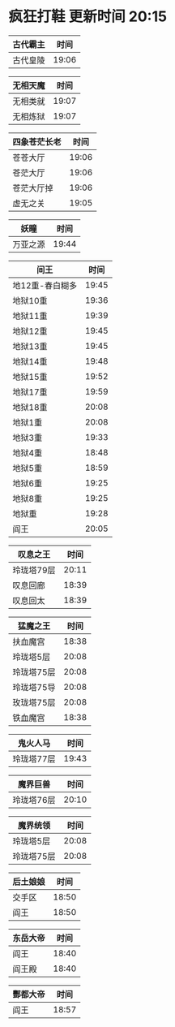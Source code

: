 # 疯狂打鞋 更新时间 20:15

| 古代霸主   | 时间    |
|--------|-------|
| 古代皇陵 | 19:06 |

| 无相天魔   | 时间    |
|--------|-------|
| 无相类就 | 19:07 |
| 无相炼狱 | 19:07 |

| 四象苍茫长老   | 时间    |
|--------|-------|
| 苍苍大厅 | 19:06 |
| 苍茫大厅 | 19:06 |
| 苍茫大厅掉 | 19:06 |
| 虚无之关 | 19:05 |

| 妖瞳   | 时间    |
|--------|-------|
| 万亚之源 | 19:44 |

| 间王   | 时间    |
|--------|-------|
| 地12重-春白糊多 | 19:45 |
| 地狱10重 | 19:36 |
| 地狱11重 | 19:39 |
| 地狱12重 | 19:45 |
| 地狱13重 | 19:45 |
| 地狱14重 | 19:48 |
| 地狱15重 | 19:52 |
| 地狱17重 | 19:59 |
| 地狱18重 | 20:08 |
| 地狱1重 | 20:08 |
| 地狱3重 | 19:33 |
| 地狱4重 | 18:48 |
| 地狱5重 | 18:59 |
| 地狱6重 | 19:25 |
| 地狱8重 | 19:25 |
| 地狱重 | 19:28 |
| 阎王 | 20:05 |

| 叹息之王   | 时间    |
|--------|-------|
| 玲珑塔79层 | 20:11 |
| 叹息回廊 | 18:39 |
| 叹息回太 | 18:39 |

| 猛魔之王   | 时间    |
|--------|-------|
| 扶血魔宫 | 18:38 |
| 玲珑塔5层 | 20:08 |
| 玲珑塔75层 | 20:08 |
| 玲珑塔75导 | 20:08 |
| 玫珑塔75层 | 20:08 |
| 铁血魔宫 | 18:38 |

| 鬼火人马   | 时间    |
|--------|-------|
| 玲珑塔77层 | 19:43 |

| 魔界巨兽   | 时间    |
|--------|-------|
| 玲珑塔76层 | 20:10 |

| 魔界统领   | 时间    |
|--------|-------|
| 玲珑塔5层 | 20:08 |
| 玲珑塔75层 | 20:08 |

| 后土娘娘   | 时间    |
|--------|-------|
| 交手区 | 18:50 |
| 阎王 | 18:50 |

| 东岳大帝   | 时间    |
|--------|-------|
| 阎王 | 18:40 |
| 阎王殿 | 18:40 |

| 酆都大帝   | 时间    |
|--------|-------|
| 阎王 | 18:57 |